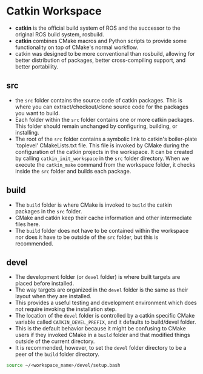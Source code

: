 # Catkin Workspace
- **catkin** is the official build system of ROS and the successor to the original ROS build system, rosbuild.
- **catkin** combines CMake macros and Python scripts to provide some functionality on top of CMake's normal workflow.
- catkin was designed to be more conventional than rosbuild, allowing for better distribution of packages, better cross-compiling support, and better portability.

## src
- the `src` folder contains the source code of catkin packages. This is where you can extract/checkout/clone source code for the packages you want to build.
- Each folder within the `src` folder contains one or more catkin packages. This folder should remain unchanged by configuring, building, or installing.
- The root of the `src` folder contains a symbolic link to catkin's boiler-plate 'toplevel' CMakeLists.txt file. This file is invoked by CMake during the configuration of the catkin projects in the workspace. It can be created by calling `catkin_init_workspace` in the `src` folder directory. When we execute the `catkin_make` command from the workspace folder, it checks inside the `src` folder and builds each package.

## build
- The `build` folder is where CMake is invoked to `build` the catkin packages in the `src` folder.
- CMake and catkin keep their cache information and other intermediate files here.
- The `build` folder does not have to be contained within the workspace nor does it have to be outside of the `src` folder, but this is recommended.

## devel
- The development folder (or `devel` folder) is where built targets are placed before installed.
- The way targets are organized in the `devel` folder is the same as their layout when they are installed.
- This provides a useful testing and development environment which does not require invoking the installation step.
- The location of the `devel` folder is controlled by a catkin specific CMake variable called `CATKIN_DEVEL_PREFIX`, and it defaults to build/devel folder.
- This is the default behavior because it might be confusing to CMake users if they invoked CMake in a `build` folder and that modified things outside of the current directory.
- It is recommended, however, to set the `devel` folder directory to be a peer of the `build` folder directory.

```bash
source ~/<workspace_name>/devel/setup.bash
```